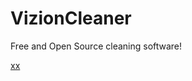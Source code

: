 # VizionCleaner
Free and Open Source cleaning software!

[xx](https://ibb.co/Jr9tbVg](https://i.ibb.co/KVJhQdS/1.png)https://i.ibb.co/KVJhQdS/1.png)

